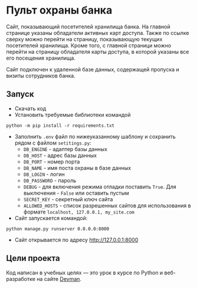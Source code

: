 # Пульт охраны банка

Сайт, показывающий посетителей хранилища банка. На главной странице указаны обладатели активных карт доступа. Также по ссылке сверху можно перейти на страницу, показывающую текущих посетителей хранилища. Кроме того, с главной страници можно перейти на страницу обладателя карты доступа, в которой указаны все его посещения хранилища.

Сайт подключен к удаленной базе данных, содержащей пропуска и визиты сотрудников банка.

## Запуск

* Скачать код
* Установить требуемые библиотеки командой
```
python -m pip install -r requirements.txt
```
* Заполнить `.env` файл по нижеуказанному шаблону и сохранить рядом с файлом `setitings.py`:
	* `DB_ENGINE` - адаптер базы данных
	* `DB_HOST` - адрес базы данных
	* `DB_PORT` - номер порта
	* `DB_NAME` - имя поста охраны в базе данных
	* `DB_LOGIN` - логин
	* `DB_PASSWORD` - пароль
	* `DEBUG` - для включения режима отладки поставить `True`. Для выключения - `False` или оставить пустым
	* `SECRET_KEY` - секретный ключ сайта
	* `ALLOWED_HOSTS` - список разрешенных сайтов для использования в формате `localhost, 127.0.0.1, my_site.com`
* Сайт запускается командой:
```
python manage.py runserver 0.0.0.0:8000
```
* Сайт открывается по адресу http://127.0.0.1:8000

## Цели проекта

Код написан в учебных целях — это урок в курсе по Python и веб-разработке на сайте [Devman](https://dvmn.org).
